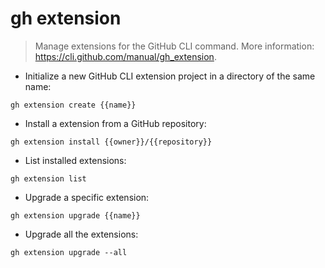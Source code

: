 # gh extension

> Manage extensions for the GitHub CLI command.
> More information: <https://cli.github.com/manual/gh_extension>.

- Initialize a new GitHub CLI extension project in a directory of the same name:

`gh extension create {{name}}`

- Install a extension from a GitHub repository:

`gh extension install {{owner}}/{{repository}}`

- List installed extensions:

`gh extension list`

- Upgrade a specific extension:

`gh extension upgrade {{name}}`

- Upgrade all the extensions:

`gh extension upgrade --all`

